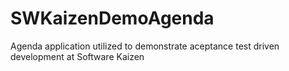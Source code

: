 SWKaizenDemoAgenda
==================

Agenda application utilized to demonstrate aceptance test driven development at Software Kaizen